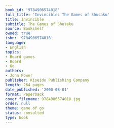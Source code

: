 ```yaml
---
book_id: '9784906574018'
full_title: 'Invincible: The Games of Shusaku'
title: Invincible
subtitle: The Games of Shusaku
source: Bookshelf
owned: true
isbn: '9784906574018'
language:
- English
topics:
- Board games
- Board
- Go
authors:
- John Power
publisher: Kiseido Publishing Company
length: 264 pages
date_published: '2000-08-01'
format: Paperback
cover_filename: 9784906574018.jpg
order: null
theme: game of go
status: consulted
type: book
---
```


